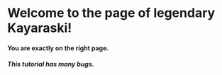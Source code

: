 # Welcome to the page of legendary Kayaraski!
#### You are exactly on the right page.
##### This tutorial has many bugs.
